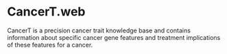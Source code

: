 # CancerT.web
CancerT is a precision cancer trait knowledge base and contains information about specific cancer gene features and treatment implications of these features for a cancer.
